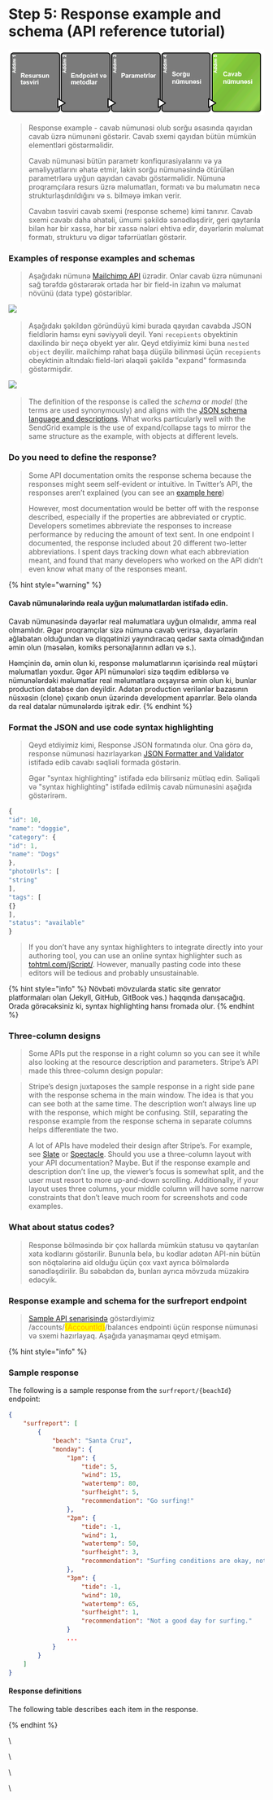 # Step 5: Response example and schema (API reference tutorial)

![](../.gitbook/assets/response.png)

> Response example - cavab nümunəsi olub sorğu əsasında qayıdan cavab üzrə nümunəni göstərir. Cavab sxemi qayıdan bütün mümkün elementləri göstərməlidir.&#x20;
>
> Cavab nümunəsi bütün parametr konfiqurasiyalarını və ya əməliyyatlarını əhatə etmir, lakin sorğu nümunəsində ötürülən parametrlərə uyğun qayıdan cavabı göstərməlidir. Nümunə proqramçılara resurs üzrə məlumatları, formatı və bu məlumatın necə strukturlaşdırıldığını və s. bilməyə imkan verir.
>
> Cavabın təsviri cavab sxemi (response scheme) kimi tanınır. Cavab sxemi cavabı daha əhatəli, ümumi şəkildə sənədləşdirir, geri qaytarıla bilən hər bir xassə, hər bir xassə nələri ehtiva edir, dəyərlərin məlumat formatı, strukturu və digər təfərrüatları göstərir.

### Examples of response examples and schemas

> Aşağıdakı nümunə [Mailchimp API](https://mailchimp.com/developer/marketing/api/campaigns/get-campaign-info/) üzrədir. Onlar cavab üzrə nümunəni sağ tərəfdə göstərərək ortada hər bir field-in izahın və məlumat növünü (data type) göstəriblər.&#x20;

![](../.gitbook/assets/mailchimp\_response\_sample.png)

> Aşağıdakı şəkildən göründüyü kimi burada qayıdan cavabda JSON fieldlərin hamsı eyni səviyyəli deyil. Yəni `recepients` obyektinin daxilində bir neçə obyekt yer alır. Qeyd etdiyimiz kimi buna `nested object` deyilir. mailchimp rahat başa düşülə bilinməsi üçün `recepients`  obeyktinin altındakı field-ləri əlaqəli şəkildə "expand" formasında göstərmişdir.

![](../.gitbook/assets/mailchim\_nested\_object.png)

> The definition of the response is called the _schema_ or _model_ (the terms are used synonymously) and aligns with the [JSON schema language and descriptions](https://json-schema.org/). What works particularly well with the SendGrid example is the use of expand/collapse tags to mirror the same structure as the example, with objects at different levels.
>
>

### Do you need to define the response? <a href="#do-you-need-to-define-the-response" id="do-you-need-to-define-the-response"></a>

> Some API documentation omits the response schema because the responses might seem self-evident or intuitive. In Twitter’s API, the responses aren’t explained (you can see an [example here](https://developer.twitter.com/en/docs/accounts-and-users/manage-account-settings/api-reference/get-account-settings))
>
> However, most documentation would be better off with the response described, especially if the properties are abbreviated or cryptic. Developers sometimes abbreviate the responses to increase performance by reducing the amount of text sent. In one endpoint I documented, the response included about 20 different two-letter abbreviations. I spent days tracking down what each abbreviation meant, and found that many developers who worked on the API didn’t even know what many of the responses meant.

{% hint style="warning" %}
#### Cavab nümunələrində reala uyğun məlumatlardan istifadə edin. <a href="#use-realistic-values-in-the-example-response" id="use-realistic-values-in-the-example-response"></a>

Cavab nümunəsində dəyərlər real məlumatlara uyğun olmalıdır, amma real olmamlıdır. Əgər proqramçılar sizə nümunə cavab verirsə, dəyərlərin ağlabatan olduğundan və diqqətinizi yayındıracaq qədər saxta olmadığından əmin olun (məsələn, komiks personajlarının adları və s.).&#x20;

Həmçinin də, əmin olun ki, response məlumatlarının içərisində real müştəri məlumatları yoxdur. Əgər API nümunələri sizə təqdim ediblərsə və nümunələrdəki məlumatlar real məlumatlara oxşayırsa əmin olun ki, bunlar production databse dən deyildir. Adətən production verilənlər bazasının nüsxəsin (clone) çıxarıb onun üzərində development aparırlar. Belə olanda da real datalar nümunələrdə işitrak edir.&#x20;
{% endhint %}



### Format the JSON and use code syntax highlighting <a href="#format-the-json-and-use-code-syntax-highlighting" id="format-the-json-and-use-code-syntax-highlighting"></a>

>
>
> Qeyd etdiyimiz kimi, Response JSON formatında olur. Ona görə də, response nümunəsi hazırlayarkən [JSON Formatter and Validator](http://jsonformatter.curiousconcept.com/) istifadə edib cavabı səqliəli formada göstərin.
>
> Əgər "syntax highlighting" istifadə edə bilirsəniz mütləq edin. Səliqəli və  "syntax highlighting"  istifadə edilmiş cavab nümunəsini aşağıda göstərirəm.

```javascript
{
"id": 10,
"name": "doggie",
"category": {
"id": 1,
"name": "Dogs"
},
"photoUrls": [
"string"
],
"tags": [
{}
],
"status": "available"
}
```

> If you don’t have any syntax highlighters to integrate directly into your authoring tool, you can use an online syntax highlighter such as [tohtml.com/jScript/](https://tohtml.com/jScript/). However, manually pasting code into these editors will be tedious and probably unsustainable.

{% hint style="info" %}
Növbəti mövzularda static site genrator platformaları olan (Jekyll, GitHub, GitBook vəs.) haqqında danışacağıq. Orada görəcəksiniz ki, syntax highlighting hansı fromada olur.
{% endhint %}



### Three-column designs

> Some APIs put the response in a right column so you can see it while also looking at the resource description and parameters. Stripe’s API made this three-column design popular:

> Stripe’s design juxtaposes the sample response in a right side pane with the response schema in the main window. The idea is that you can see both at the same time. The description won’t always line up with the response, which might be confusing. Still, separating the response example from the response schema in separate columns helps differentiate the two.
>
> A lot of APIs have modeled their design after Stripe’s. For example, see [Slate](https://github.com/tripit/slate) or [Spectacle](https://github.com/sourcey/spectacle). Should you use a three-column layout with your API documentation? Maybe. But if the response example and description don’t line up, the viewer’s focus is somewhat split, and the user must resort to more up-and-down scrolling. Additionally, if your layout uses three columns, your middle column will have some narrow constraints that don’t leave much room for screenshots and code examples.

### What about status codes?

> Response bölməsində bir çox hallarda mümkün statusu və qaytarılan xəta kodlarını göstərilir. Bununla belə, bu kodlar adətən API-nin bütün son nöqtələrinə aid olduğu üçün çox vaxt ayrıca bölmələrdə sənədləşdirilir. Bu səbəbdən də, bunları ayrıca mövzuda müzakirə edəcyik.

### Response example and schema for the surfreport endpoint

> [Sample API senarisində](a-new-endpoint-to-document.md#the-wiki-page-get-account-balance-api) göstərdiyimiz  /accounts/<mark style="color:orange;">{AccountId}</mark>/balances endpointi üçün response nümunəsi və sxemi hazırlayaq. Aşağıda yanaşmamaı qeyd etmişəm.

{% hint style="info" %}
### Sample response

The following is a sample response from the `surfreport/{beachId}` endpoint:



```json
{
    "surfreport": [
        {
            "beach": "Santa Cruz",
            "monday": {
                "1pm": {
                    "tide": 5,
                    "wind": 15,
                    "watertemp": 80,
                    "surfheight": 5,
                    "recommendation": "Go surfing!"
                },
                "2pm": {
                    "tide": -1,
                    "wind": 1,
                    "watertemp": 50,
                    "surfheight": 3,
                    "recommendation": "Surfing conditions are okay, not great."
                },
                "3pm": {
                    "tide": -1,
                    "wind": 10,
                    "watertemp": 65,
                    "surfheight": 1,
                    "recommendation": "Not a good day for surfing."
                }
                ...
            }
        }
    ]
}
```

#### Response definitions

The following table describes each item in the response.


{% endhint %}

\


\


\


\
